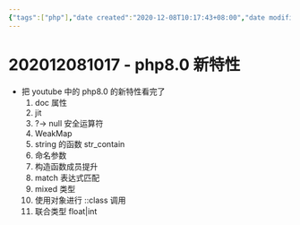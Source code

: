 ```yaml
---
{"tags":["php"],"date created":"2020-12-08T10:17:43+08:00","date modified":"2024-02-02T16:16:28+08:00","dg-publish":true,"aliases":[],"permalink":"/100 Programmer/php/202012081017 - php8.0 新特性/","dgPassFrontmatter":true,"noteIcon":"2","created":"2020-12-08T10:17:43+08:00","updated":"2024-02-02T16:16:28+08:00"}
---
```



# 202012081017 - php8.0 新特性

- 把 youtube 中的 php8.0 的新特性看完了
	1. doc 属性
	2. jit
	3. ?-> null 安全运算符
	4. WeakMap
	5. string 的函数 str_contain
	6. 命名参数
	7. 构造函数成员提升
	8. match 表达式匹配
	9. mixed 类型
	10. 使用对象进行 ::class 调用
	11. 联合类型   float|int